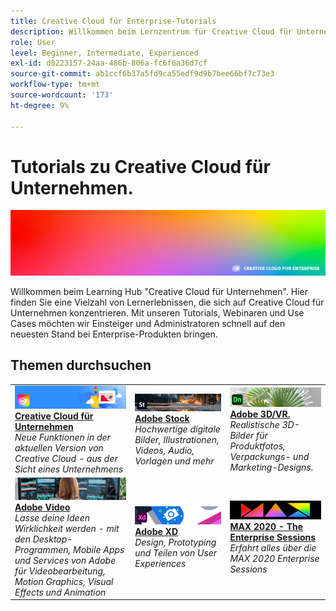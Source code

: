 ```yaml
---
title: Creative Cloud für Enterprise-Tutorials
description: Willkommen beim Lernzentrum für Creative Cloud für Unternehmen
role: User
level: Beginner, Intermediate, Experienced
exl-id: d0223157-24aa-486b-806a-fc6f6a36d7cf
source-git-commit: ab1ccf6b37a5fd9ca55edf9d9b7bee66bf7c73e3
workflow-type: tm+mt
source-wordcount: '173'
ht-degree: 9%

---
```


# Tutorials zu Creative Cloud für Unternehmen.

![Creative Cloud Hero Image](assets/hero_cce.jpg)

Willkommen beim Learning Hub &quot;Creative Cloud für Unternehmen&quot;. Hier finden Sie eine Vielzahl von Lernerlebnissen, die sich auf Creative Cloud für Unternehmen konzentrieren. Mit unseren Tutorials, Webinaren und Use Cases möchten wir Einsteiger und Administratoren schnell auf den neuesten Stand bei Enterprise-Produkten bringen.

## Themen durchsuchen

<table style="table-layout:fixed">
<tr>
  <td>
    <a href="cce/overview-cce.md">
      <img alt="Creative Cloud für Unternehmen" src="assets/CCEbanner.png" />
    </a>
    <div>
   <a href="cce/overview-cce.md"><strong>Creative Cloud für Unternehmen</strong></a>
    </div>
    <em>Neue Funktionen in der aktuellen Version von Creative Cloud - aus der Sicht eines Unternehmens</em>
    <br>
  </td>
  <td>
    <a href="stock/overview-stock.md">
      <img alt="Adobe Stock" src="assets/Stock.jpg" />
    </a>
    <div>
   <a href="stock/overview-stock.md"><strong>Adobe Stock</strong></a>
    </div>
    <em>Hochwertige digitale Bilder, Illustrationen, Videos, Audio, Vorlagen und mehr</em>
    <br>
  </td>
  <td>
   <a href="3di/overview-3di.md">
      <img alt="Adobe 3D/VR." src="assets/Dimenio.jpg" />
    </a>
    <div>
   <a href="3di/overview-3di.md"><strong>Adobe 3D/VR.</strong></a>
    </div>
    <em>Realistische 3D-Bilder für Produktfotos, Verpackungs- und Marketing-Designs.</em>
    <br>
  </td>
</tr>
<tr>
  <td>
  <a href="dva/overview-dva.md">
      <img alt="Adobe Video" src="assets/CCEbanner-DVA.png" />
    </a>
    <div>
   <a href="dva/overview-dva.md"><strong>Adobe Video</strong></a>
    </div>
    <em>Lasse deine Ideen Wirklichkeit werden - mit den Desktop-Programmen, Mobile Apps und Services von Adobe für Videobearbeitung, Motion Graphics, Visual Effects und Animation</em>
    <br>
  </td>
  <td>
    <a href="xd/overview-xd.md">
      <img alt="Adobe XD" src="assets/XD.jpg" />
    </a>
    <div>
   <a href="xd/overview-xd.md"><strong>Adobe XD</strong></a>
    </div>
    <em>Design, Prototyping und Teilen von User Experiences</em>
    <br>
  </td>
  <td>
    <a href="max2020/overview-max.md">
      <img alt="MAX 2020 - The Enterprise Sessions" src="assets/MAX.jpg" />
    </a>
    <div>
   <a href="max2020/overview-max.md"><strong>MAX 2020 - The Enterprise Sessions</strong></a>
    </div>
    <em>Erfahrt alles über die MAX 2020 Enterprise Sessions</em>
    <br>
  </td>
</tr>
</table>
